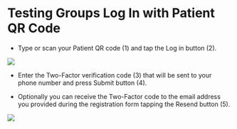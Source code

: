 # Testing Groups Log In with Patient QR Code

- Type or scan your Patient QR code (1) and tap the Log in button (2).

![](https://user-images.githubusercontent.com/105650529/170500232-451992e9-5358-42aa-81fe-5ab431c194a3.jpg)

- Enter the Two-Factor verification code (3) that will be sent to your phone number and press Submit button (4).

- Optionally you can receive the Two-Factor code to the email address you provided during the registration form tapping the Resend button (5).

![](https://user-images.githubusercontent.com/105650529/170500246-fd8fb559-43d8-4ee9-a84d-88198b61899c.jpg)

